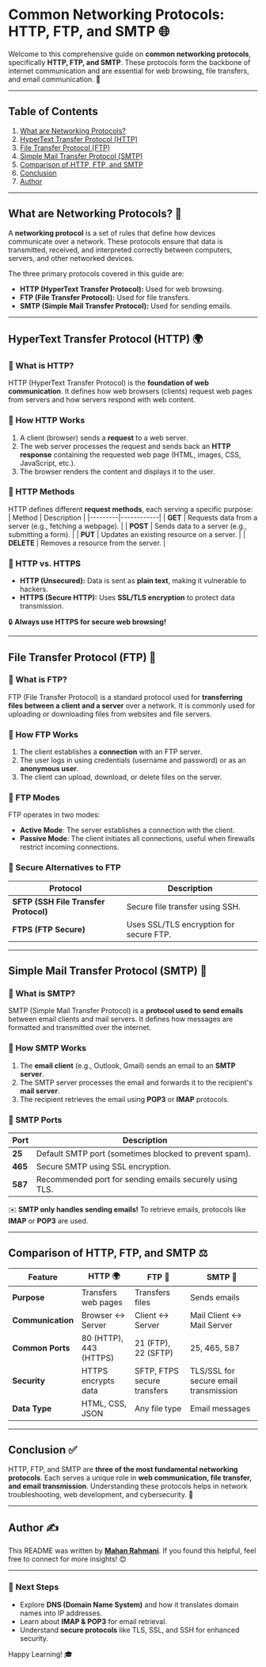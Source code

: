 # Common Networking Protocols: HTTP, FTP, and SMTP 🌐  

Welcome to this comprehensive guide on **common networking protocols**, specifically **HTTP, FTP, and SMTP**. These protocols form the backbone of internet communication and are essential for web browsing, file transfers, and email communication. 📡  

---

## Table of Contents  
1. [What are Networking Protocols?](#what-are-networking-protocols-)  
2. [HyperText Transfer Protocol (HTTP)](#hypertext-transfer-protocol-http-)  
3. [File Transfer Protocol (FTP)](#file-transfer-protocol-ftp-)  
4. [Simple Mail Transfer Protocol (SMTP)](#simple-mail-transfer-protocol-smtp-)  
5. [Comparison of HTTP, FTP, and SMTP](#comparison-of-http-ftp-and-smtp-%EF%B8%8F)  
6. [Conclusion](#conclusion-)  
7. [Author](#author-%EF%B8%8F)  

---

## What are Networking Protocols? 📜  

A **networking protocol** is a set of rules that define how devices communicate over a network. These protocols ensure that data is transmitted, received, and interpreted correctly between computers, servers, and other networked devices.  

The three primary protocols covered in this guide are:  
- **HTTP (HyperText Transfer Protocol):** Used for web browsing.  
- **FTP (File Transfer Protocol):** Used for file transfers.  
- **SMTP (Simple Mail Transfer Protocol):** Used for sending emails.  

---

## HyperText Transfer Protocol (HTTP) 🌍  

### 🔹 What is HTTP?  
HTTP (HyperText Transfer Protocol) is the **foundation of web communication**. It defines how web browsers (clients) request web pages from servers and how servers respond with web content.  

### 🔹 How HTTP Works  
1. A client (browser) sends a **request** to a web server.  
2. The web server processes the request and sends back an **HTTP response** containing the requested web page (HTML, images, CSS, JavaScript, etc.).  
3. The browser renders the content and displays it to the user.  

### 🔹 HTTP Methods  
HTTP defines different **request methods**, each serving a specific purpose:  
| Method  | Description |
|---------|------------|
| **GET**  | Requests data from a server (e.g., fetching a webpage). |
| **POST** | Sends data to a server (e.g., submitting a form). |
| **PUT**  | Updates an existing resource on a server. |
| **DELETE** | Removes a resource from the server. |

### 🔹 HTTP vs. HTTPS  
- **HTTP (Unsecured):** Data is sent as **plain text**, making it vulnerable to hackers.  
- **HTTPS (Secure HTTP):** Uses **SSL/TLS encryption** to protect data transmission.  

🔒 **Always use HTTPS for secure web browsing!**  

---

## File Transfer Protocol (FTP) 📁  

### 🔹 What is FTP?  
FTP (File Transfer Protocol) is a standard protocol used for **transferring files between a client and a server** over a network. It is commonly used for uploading or downloading files from websites and file servers.  

### 🔹 How FTP Works  
1. The client establishes a **connection** with an FTP server.  
2. The user logs in using credentials (username and password) or as an **anonymous user**.  
3. The client can upload, download, or delete files on the server.  

### 🔹 FTP Modes  
FTP operates in two modes:  
- **Active Mode**: The server establishes a connection with the client.  
- **Passive Mode**: The client initiates all connections, useful when firewalls restrict incoming connections.  

### 🔹 Secure Alternatives to FTP  
| Protocol | Description |
|----------|------------|
| **SFTP (SSH File Transfer Protocol)** | Secure file transfer using SSH. |
| **FTPS (FTP Secure)** | Uses SSL/TLS encryption for secure FTP. |

---

## Simple Mail Transfer Protocol (SMTP) 📧  

### 🔹 What is SMTP?  
SMTP (Simple Mail Transfer Protocol) is a **protocol used to send emails** between email clients and mail servers. It defines how messages are formatted and transmitted over the internet.  

### 🔹 How SMTP Works  
1. The **email client** (e.g., Outlook, Gmail) sends an email to an **SMTP server**.  
2. The SMTP server processes the email and forwards it to the recipient's **mail server**.  
3. The recipient retrieves the email using **POP3** or **IMAP** protocols.  

### 🔹 SMTP Ports  
| Port | Description |
|------|------------|
| **25**  | Default SMTP port (sometimes blocked to prevent spam). |
| **465** | Secure SMTP using SSL encryption. |
| **587** | Recommended port for sending emails securely using TLS. |

✉️ **SMTP only handles sending emails!** To retrieve emails, protocols like **IMAP** or **POP3** are used.  

---

## Comparison of HTTP, FTP, and SMTP ⚖️  

| Feature | HTTP 🌍 | FTP 📁 | SMTP 📧 |
|---------|--------|--------|--------|
| **Purpose** | Transfers web pages | Transfers files | Sends emails |
| **Communication** | Browser ↔ Server | Client ↔ Server | Mail Client ↔ Mail Server |
| **Common Ports** | 80 (HTTP), 443 (HTTPS) | 21 (FTP), 22 (SFTP) | 25, 465, 587 |
| **Security** | HTTPS encrypts data | SFTP, FTPS secure transfers | TLS/SSL for secure email transmission |
| **Data Type** | HTML, CSS, JSON | Any file type | Email messages |

---

## Conclusion ✅  

HTTP, FTP, and SMTP are **three of the most fundamental networking protocols**. Each serves a unique role in **web communication, file transfer, and email transmission**. Understanding these protocols helps in network troubleshooting, web development, and cybersecurity. 🚀  

---

## Author ✍️  
This README was written by **[Mahan Rahmani](https://github.com/Mahan-Rahmani)**. If you found this helpful, feel free to connect for more insights! 😊  

---

### 🚀 Next Steps  
- Explore **DNS (Domain Name System)** and how it translates domain names into IP addresses.  
- Learn about **IMAP & POP3** for email retrieval.  
- Understand **secure protocols** like TLS, SSL, and SSH for enhanced security.  

Happy Learning! 🎓

